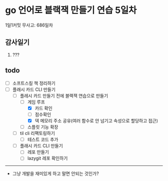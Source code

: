 # go 언어로 블랙잭 만들기 연습 5일차

1일1커밋 무사고: 686일차

## 감사일기

1. ???

## todo

- [ ] 소프트스킬 책 정리하기
- [ ] 플래시 카드 CLI 만들기
  - [ ] 플레시 카드 만들기 전에 블랙잭 연습으로 만들기
    - [ ] 게임 루프
      - [x] 카드 확인
      - [ ] 점수확인
      - [x] 덱 메모리 주소 공유(여러 함수로 안 넘기고 속성으로 할당하고 접근)
    - [ ] 스플릿 기능 확장
  - [ ] til cli 리팩토링하기
    - [ ] 테스트 코드 추가
  - [ ] 플래시 카드 CLI 만들기
    - [ ] 레포 만들기
    - [ ] lazygit 레포 확인하기

---

- 그냥 개발을 재미있게 하고 말면 안되는 것인가?
